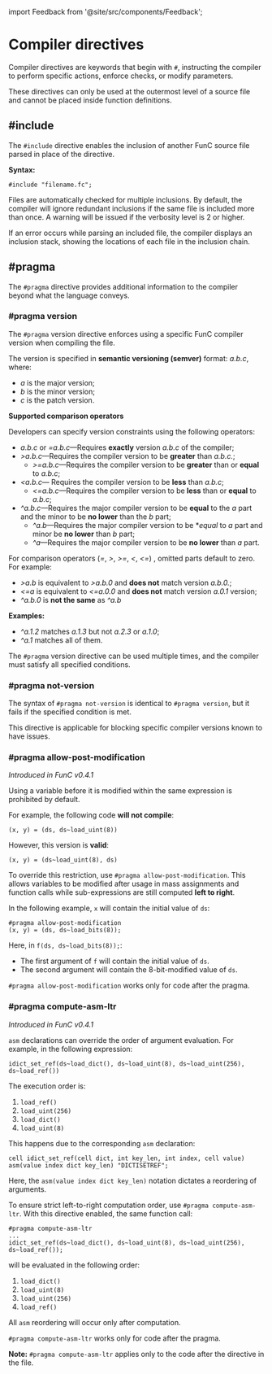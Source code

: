 import Feedback from '@site/src/components/Feedback';

# Compiler directives
Compiler directives are keywords that begin with `#`, instructing the compiler to perform specific actions, enforce checks, or modify parameters.

These directives can only be used at the outermost level of a source file and cannot be placed inside function definitions.

## #include
The `#include` directive enables the inclusion of another FunC source file parsed in place of the directive.

**Syntax:**

```func
#include "filename.fc";
```

Files are automatically checked for multiple inclusions. By default, the compiler will ignore redundant inclusions if the same file is included more than once. A warning will be issued if the verbosity level is 2 or higher.

If an error occurs while parsing an included file, the compiler displays an inclusion stack, showing the locations of each file in the inclusion chain.

## #pragma
The `#pragma` directive provides additional information to the compiler beyond what the language conveys.


### #pragma version
The `#pragma` version directive enforces using a specific FunC compiler version when compiling the file.

The version is specified in **semantic versioning (semver)** format: _a.b.c_, where:
- _a_ is the major version;
- _b_ is the minor version;
- _c_ is the patch version.

**Supported comparison operators**

Developers can specify version constraints using the following operators:

* _a.b.c_ or _=a.b.c_—Requires **exactly** version _a.b.c_ of the compiler;
* _>a.b.c_—Requires the compiler version to be **greater** than _a.b.c._;
  * _>=a.b.c_—Requires the compiler version to be **greater** than or **equal** to _a.b.c_;
* _\<a.b.c_— Requires the compiler version to be **less** than _a.b.c_;
  * _\<=a.b.c_—Requires the compiler version to be **less** than or **equal** to _a.b.c_;
* _^a.b.c_—Requires the major compiler version to be **equal** to the _a_ part and the minor to be **no lower** than the _b_ part;
  * _^a.b_—Requires the major compiler version to be **equal* to _a_ part and minor be **no lower** than _b_ part;
  * _^a_—Requires the major compiler version to be **no lower** than _a_ part.

For comparison operators (_=_, _>_, _>=_, _\<_, _\<=_) , omitted parts default to zero.
For example:

* _>a.b_ is equivalent to _>a.b.0_ and **does not** match version _a.b.0._;
* _\<=a_ is equivalent to _\<=a.0.0_ and **does not** match version _a.0.1_ version;
* _^a.b.0_ is **not the same** as _^a.b_

**Examples:**
-  _^a.1.2_ matches _a.1.3_ but not _a.2.3_ or _a.1.0_;
- _^a.1_ matches all of them.

The `#pragma` version directive can be used multiple times, and the compiler must satisfy all specified conditions.

### #pragma not-version

The syntax of `#pragma not-version` is identical to `#pragma version`, but it fails if the specified condition is met.

This directive is applicable for blocking specific compiler versions known to have issues.


### #pragma allow-post-modification
_Introduced in FunC v0.4.1_

Using a variable before it is modified within the same expression is prohibited by default.

For example, the following code **will not compile**:

```func
(x, y) = (ds, ds~load_uint(8))
```

However, this version is **valid**:

```func
(x, y) = (ds~load_uint(8), ds)
```
To override this restriction, use `#pragma allow-post-modification`. This allows variables to be modified after usage in mass assignments and function calls while sub-expressions are still computed **left to right**.

In the following example, `x` will contain the initial value of `ds`:
```func
#pragma allow-post-modification
(x, y) = (ds, ds~load_bits(8)); 
```

Here, in `f(ds, ds~load_bits(8));`:
- The first argument of `f` will contain the initial value of `ds`.
- The second argument will contain the 8-bit-modified value of `ds`.

`#pragma allow-post-modification` works only for code after the pragma.

### #pragma compute-asm-ltr
_Introduced in FunC v0.4.1_

`asm` declarations can override the order of argument evaluation. For example, in the following expression:

```func
idict_set_ref(ds~load_dict(), ds~load_uint(8), ds~load_uint(256), ds~load_ref())
```

The execution order is:
1. `load_ref()`
2. `load_uint(256)`
3. `load_dict()`
4. `load_uint(8)`
   
This happens due to the corresponding `asm` declaration:

```func
cell idict_set_ref(cell dict, int key_len, int index, cell value) asm(value index dict key_len) "DICTISETREF";
```
Here, the `asm(value index dict key_len)` notation dictates a reordering of arguments.


To ensure strict left-to-right computation order, use `#pragma compute-asm-ltr`. With this directive enabled, the same function call:

```func
#pragma compute-asm-ltr
...
idict_set_ref(ds~load_dict(), ds~load_uint(8), ds~load_uint(256), ds~load_ref());
```

will be evaluated in the following order:
1. `load_dict()`
2. `load_uint(8)`
3. `load_uint(256)`
4. `load_ref()`

All `asm` reordering will occur only after computation.

`#pragma compute-asm-ltr` works only for code after the pragma.


**Note:** `#pragma compute-asm-ltr` applies only to the code after the directive in the file.
<Feedback />

